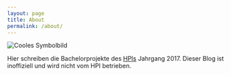 ```yaml
---
layout: page
title: About
permalink: /about/
---
```


![Cooles Symbolbild](https://hpi.de/fileadmin/user_upload/hpi/bilder/teaser_channels/studenten/students_2_boys_girl_main_entrance_1020x420.jpg "Cooles Symbolbild")

Hier schreiben die Bachelorprojekte des [HPIs](https://hpi.de) Jahrgang 2017. Dieser Blog ist inoffiziell und wird nicht vom HPI betrieben.
